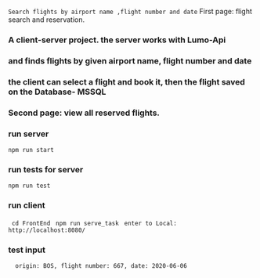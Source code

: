 
```Search flights by airport name ,flight number and date```
 First page: flight search and reservation.
### A client-server project. the server works with Lumo-Api 
### and finds flights by given airport name, flight number and date 
### the client can select a flight and book it, then the flight saved on the Database- MSSQL
### Second page: view all reserved flights.

### run server 
```npm run start```

### run tests for server 
```npm run test```

### run client
```  cd FrontEnd ```
```  npm run serve_task ```
```  enter to Local: http://localhost:8080/ ```

 ### test input
 ```  origin: BOS, flight number: 667, date: 2020-06-06```



